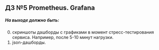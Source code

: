## ДЗ №5 Prometheus. Grafana
##### На выходе должно быть:
0) скриншоты дашборды с графиками в момент стресс-тестирования сервиса. Например, после 5-10 минут нагрузки.
1) json-дашборды.
